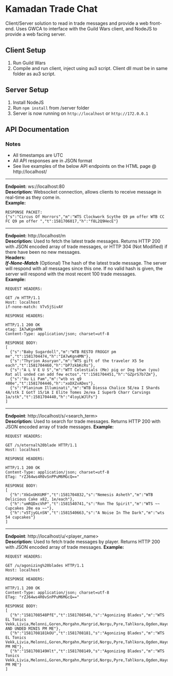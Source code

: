 # Kamadan Trade Chat
Client/Server solution to read in trade messages and provide a web front-end. Uses GWCA to interface with the Guild Wars client, and NodeJS to provide a web facing server.

## Client Setup
1. Run Guild Wars
2. Compile and run client, inject using au3 script. Client dll must be in same folder as au3 script.

## Server Setup
1. Install NodeJS
2. Run `npm install` from /server folder
3. Server is now running on `http://localhost` or `http://172.0.0.1`

## API Documentation

### Notes
* All timestamps are UTC
* All API responses are in JSON format
* See live examples of the below API endpoints on the HTML page @ http://localhost/

---
__Endpoint:__ ws://localhost:80<br/>
__Description:__ Websocket connection, allows clients to receive message in real-time as they come in.<br/>
__Example:__
```
RESPONSE PACKET:
{"s":"Circus Of Horrors","m":"WTS Clockwork Scythe Q9 pm offer WTB CC FC Q9 pm offer ","t":1581706017,"h":"f8L2Q9HecE"}
```
---
__Endpoint:__ http://localhost/m<br/>
__Description:__ Used to fetch the latest trade messages. 
Returns HTTP 200 with JSON encoded array of trade messages, or HTTP 304 (Not Modified) if there have been no new messages.<br/>
__Headers:__<br/>
__*If-None-Match*__ (Optional) The hash of the latest trade message. The server will respond with all messages since this one.
If no valid hash is given, the server will respond with the most recent 100 trade messages.<br/>
__Example:__
```
REQUEST HEADERS:

GET /m HTTP/1.1
Host: localhost
if-none-match: V7v5jSivAY

RESPONSE HEADERS:

HTTP/1.1 200 OK
etag: IA7wKgn4MN
Content-Type: application/json; charset=utf-8

RESPONSE BODY:
[
  {"s":"Baby Sugardoll","m":"WTB RESTO FROGGY pm me","t":1581704474,"h":"IA7wKgn4MN"},
  {"s":"Thyrion Asuryan","m":"WTS gift of the traveler X5 5e each","t":1581704460,"h":"bP7zkbKcRs"},
  {"s":"A L V E U S","m":"WTT Celestials (Me) pig or Dog btwn (you) Rat all unded can add few ectos","t":1581704451,"h":"GZprS7b7Zm"},
  {"s":"Xu Li Pam","m":"wtb vs q9 400e","t":1581704446,"h":"xoDXZvADes"},
  {"s":"Planinum Illuminati","m":"WTB Diessa Chalice 5E/ea I Shards 4A/stk I GotT 15/1A I Elite Tomes 2e/ea I Superb Charr Carvings 1a/stk","t":1581704440,"h":"4loyLWJlFs"}
]
```
---
__Endpoint__: http://localhost/s/<search_term><br/>
__Description:__ Used to search for trade messages. Returns HTTP 200 with JSON encoded array of trade messages.
__Example:__
```
REQUEST HEADERS:

GET /s/eternal%20blade HTTP/1.1
Host: localhost

RESPONSE HEADERS:

HTTP/1.1 200 OK
Content-Type: application/json; charset=utf-8
ETag: "rZJ64ws4R0vSnPPuM6MGcQ=="

RESPONSE BODY:
[
  {"h":"XkGxUHXUMF","t":1581704832,"s":"Nemesis Asheth","m":"WTB Delicious Cake x82, 1e/each"},
  {"h":"umRQDxcVhP","t":1581540741,"s":"Ron The Spirit","m":"WTS ~~ Cupcakes 20e ea ~~"},
  {"h":"v5TjyGLnSN","t":1581540663,"s":"A Noise In The Dark","m":"wts 54 cupcakes"}
]
```
---
__Endpoint__: http://localhost/u/<player_name><br/>
__Description:__ Used to fetch trade messages by player. Returns HTTP 200 with JSON encoded array of trade messages.
__Example:__
```
REQUEST HEADERS:

GET /u/agonizing%20blades HTTP/1.1
Host: localhost

RESPONSE HEADERS:

HTTP/1.1 200 OK
Content-Type: application/json; charset=utf-8
ETag: "rZJ64ws4R0vSnPPuM6MGcQ=="

RESPONSE BODY:
[
  {"h":"1581708548PfE","t":1581708548,"s":"Agonizing Blades","m":"WTS EL Tonics Vekk,Livia,Melonni,Goren,Morgahn,Margrid,Norgu,Pyre,Tahlkora,Ogden,Hayda,Dunkoro  AND UNDED MINIS PM ME"},
  {"h":"1581708181kOU","t":1581708181,"s":"Agonizing Blades","m":"WTS EL Tonics Vekk,Livia,Melonni,Goren,Morgahn,Margrid,Norgu,Pyre,Tahlkora,Ogden,Hayda,Dunkoro PM ME"},
  {"h":"1581708149Hlt","t":1581708149,"s":"Agonizing Blades","m":"WTS Tonics Vekk,Livia,Melonni,Goren,Morgahn,Margrid,Norgu,Pyre,Tahlkora,Ogden,Hayda,Dunkoro PM ME"}
]
```
